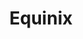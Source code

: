 ---
blog: https://blog.equinix.com/
facebook: https://facebook.com/Equinix
googleplus: https://plus.google.com/+equinix/
linkedin: https://linkedin.com/company/equinix
logohandle: equinix
sort: equinix
title: Equinix
twitter: https://x.com/Equinix
website: https://www.equinix.com/
wikipedia: https://en.wikipedia.org/wiki/Equinix
youtube: https://youtube.com/user/equinixvideos
---